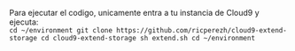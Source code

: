 Para ejecutar el codigo, unicamente entra a tu instancia de Cloud9 y ejecuta:  
``
cd ~/environment
git clone https://github.com/ricperezh/cloud9-extend-storage
cd cloud9-extend-storage
sh extend.sh
cd ~/environment
``
